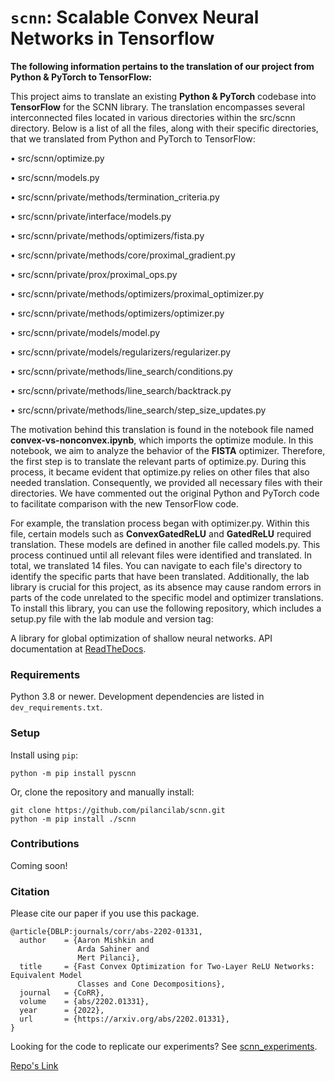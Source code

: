 # `scnn`: Scalable Convex Neural Networks in Tensorflow
**The following information pertains to the translation of our project from Python & PyTorch to TensorFlow:**

This project aims to translate an existing **Python & PyTorch** codebase into **TensorFlow** for the SCNN library. The translation encompasses several interconnected files located in various directories within the src/scnn directory. Below is a list of all the files, along with their specific directories, that we translated from Python and PyTorch to TensorFlow:

•	src/scnn/optimize.py

•	src/scnn/models.py

•	src/scnn/private/methods/termination_criteria.py

•	src/scnn/private/interface/models.py

•	src/scnn/private/methods/optimizers/fista.py

•	src/scnn/private/methods/core/proximal_gradient.py

•	src/scnn/private/prox/proximal_ops.py

•	src/scnn/private/methods/optimizers/proximal_optimizer.py

•	src/scnn/private/methods/optimizers/optimizer.py

•	src/scnn/private/models/model.py

•	src/scnn/private/models/regularizers/regularizer.py

•	src/scnn/private/methods/line_search/conditions.py

•	src/scnn/private/methods/line_search/backtrack.py

•	src/scnn/private/methods/line_search/step_size_updates.py

The motivation behind this translation is found in the notebook file named **convex-vs-nonconvex.ipynb**, which imports the optimize module. In this notebook, we aim to analyze the behavior of the **FISTA** optimizer. Therefore, the first step is to translate the relevant parts of optimize.py.
During this process, it became evident that optimize.py relies on other files that also needed translation. Consequently, we provided all necessary files with their directories. We have commented out the original Python and PyTorch code to facilitate comparison with the new TensorFlow code.

For example, the translation process began with optimizer.py. Within this file, certain models such as **ConvexGatedReLU** and **GatedReLU** required translation. These models are defined in another file called models.py. This process continued until all relevant files were identified and translated. In total, we translated 14 files.
You can navigate to each file's directory to identify the specific parts that have been translated.
Additionally, the lab library is crucial for this project, as its absence may cause random errors in parts of the code unrelated to the specific model and optimizer translations. To install this library, you can use the following repository, which includes a setup.py file with the lab module and version tag:

A library for global optimization of shallow neural networks.
API documentation at [ReadTheDocs](https://scnn.readthedocs.io/en/latest/).

### Requirements

Python 3.8 or newer. Development dependencies are listed in `dev_requirements.txt`. 

### Setup

Install using `pip`:

```
python -m pip install pyscnn
```

Or, clone the repository and manually install: 

```
git clone https://github.com/pilancilab/scnn.git
python -m pip install ./scnn
```

### Contributions

Coming soon!

### Citation

Please cite our paper if you use this package.

```
@article{DBLP:journals/corr/abs-2202-01331,
  author    = {Aaron Mishkin and
               Arda Sahiner and
               Mert Pilanci},
  title     = {Fast Convex Optimization for Two-Layer ReLU Networks: Equivalent Model
               Classes and Cone Decompositions},
  journal   = {CoRR},
  volume    = {abs/2202.01331},
  year      = {2022},
  url       = {https://arxiv.org/abs/2202.01331},
}
```

Looking for the code to replicate our experiments?
See [scnn_experiments](https://github.com/aaronpmishkin/scnn_experiments).

[Repo's Link](https://github.com/pilancilab/scnn_experiments.git)


